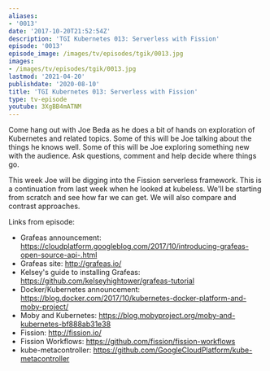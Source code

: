 ```yaml
---
aliases:
- '0013'
date: '2017-10-20T21:52:54Z'
description: 'TGI Kubernetes 013: Serverless with Fission'
episode: '0013'
episode_image: /images/tv/episodes/tgik/0013.jpg
images:
- /images/tv/episodes/tgik/0013.jpg
lastmod: '2021-04-20'
publishdate: '2020-08-10'
title: 'TGI Kubernetes 013: Serverless with Fission'
type: tv-episode
youtube: 3XgBB4mATNM
---
```


Come hang out with Joe Beda as he does a bit of hands on exploration of Kubernetes and related topics. Some of this will be Joe talking about the things he knows well. Some of this will be Joe exploring something new with the audience. Ask questions, comment and help decide where things go.

This week Joe will be digging into the Fission serverless framework.  This is a continuation from last week when he looked at kubeless.  We&#39;ll be starting from scratch and see how far we can get.  We will also compare and contrast approaches.

Links from episode:
* Grafeas announcement: https://cloudplatform.googleblog.com/2017/10/introducing-grafeas-open-source-api-.html
* Grafeas site: http://grafeas.io/
* Kelsey&#39;s guide to installing Grafeas: https://github.com/kelseyhightower/grafeas-tutorial
* Docker/Kubernetes announcement: https://blog.docker.com/2017/10/kubernetes-docker-platform-and-moby-project/
* Moby and Kubernetes: https://blog.mobyproject.org/moby-and-kubernetes-bf888ab31e38
* Fission: http://fission.io/
* Fission Workflows: https://github.com/fission/fission-workflows
* kube-metacontroller: https://github.com/GoogleCloudPlatform/kube-metacontroller
